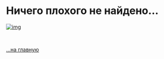 
<div class="navi"><nav id="navi"><!-- js --></nav></div>

# Ничего плохого не найдено…

<span id="img-e404" class="img e404" onclick="imgResize()"><a href="/azdoc">![img](/azdoc/assets/svg/e404.svg)</a></span>


<br>

[…на главную](/azdoc)

<br>

<script src="/azdoc"></script>